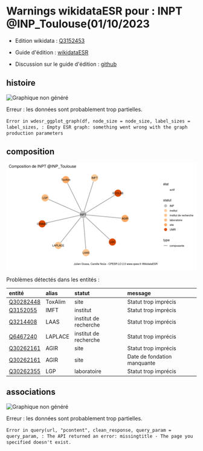 Warnings wikidataESR pour : INPT @INP_Toulouse(01/10/2023
================

- Edition wikidata : [Q3152453](https://www.wikidata.org/wiki/Q3152453)
- Guide d'édition : [wikidataESR](https://github.com/cpesr/wikidataESR/)

- Discussion sur le guide d'édition : [github](https://github.com/cpesr/wikidataESR/issues)



## histoire 

![Graphique non généré](Q3152453-histoire.png) 

 


Erreur : les données sont probablement trop partielles.
```
Error in wdesr_ggplot_graph(df, node_size = node_size, label_sizes = label_sizes, : Empty ESR graph: something went wrong with the graph production parameters

``` 



## composition 

![Graphique non généré](Q3152453-composition.png) 

Problèmes détectés dans les entités :

|entité                                               |alias   |statut                |message                     |
|:----------------------------------------------------|:-------|:---------------------|:---------------------------|
|[Q30282448](https://www.wikidata.org/wiki/Q30282448) |ToxAlim |site                  |Statut trop imprécis        |
|[Q3152055](https://www.wikidata.org/wiki/Q3152055)   |IMFT    |institut              |Statut trop imprécis        |
|[Q3214408](https://www.wikidata.org/wiki/Q3214408)   |LAAS    |institut de recherche |Statut trop imprécis        |
|[Q6467240](https://www.wikidata.org/wiki/Q6467240)   |LAPLACE |institut de recherche |Statut trop imprécis        |
|[Q30262161](https://www.wikidata.org/wiki/Q30262161) |AGIR    |site                  |Statut trop imprécis        |
|[Q30262161](https://www.wikidata.org/wiki/Q30262161) |AGIR    |site                  |Date de fondation manquante |
|[Q30262355](https://www.wikidata.org/wiki/Q30262355) |LGP     |laboratoire           |Statut trop imprécis        |

 



## associations 

![Graphique non généré](Q3152453-associations.png) 


Erreur : les données sont probablement trop partielles.
```
Error in query(url, "pcontent", clean_response, query_param = query_param, : The API returned an error: missingtitle - The page you specified doesn't exist.

``` 

